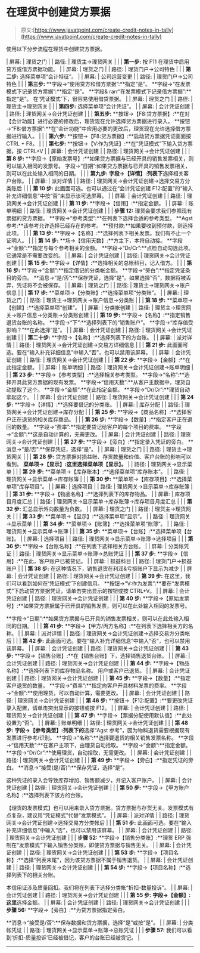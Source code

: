 # 在理货中创建贷方票据

> 原文:[https://www.javatpoint.com/create-credit-notes-in-tally](https://www.javatpoint.com/create-credit-notes-in-tally)

使用以下分步流程在理货中创建贷方票据。

| 屏幕: | 理货之门 |
| 路径: | 理货主→理货网关 |
|  | **第一步:**
按 F11 在理货中启用贷方或借方票据功能。 |
| 屏幕: | 理货之门 |
| 路径: | 理货门户→公司特色 |
|  | **第二步:**
选择菜单项“会计特征”。 |
| 屏幕: | 公司运营变更 |
| 路径: | 理货门户→公司特色 |
|  | **第三步:**
**字段→“使用贷方和借方票据”:**指定“是”。
**字段→“在发票模式下记录贷方票据”:**指定“是”。
**字段& rarr“在发票模式下记录借方票据”:**指定“是”。
在‘凭证模式’下，很容易使用借贷票据。 |
| 屏幕: | 理货之门 |
| 路径: | 理货主→理货网关 |
|  | **第四步:**
选择菜单项“会计凭证”。 |
| 屏幕: | 会计凭证创建 |
| 路径: | 理货网关→会计凭证创建 |
|  | **第五步:**
**按钮→【F8:贷方票据】:**在对【会计功能】进行必要的修改后，理货现在允许选择贷方票据进行录入。
**按钮→“F8:借方票据”:**在“会计功能”中应用必要的更改后，理货现在允许选择借方票据进行输入。 |
|  | **第六步:**
**按钮→【F8:贷方票据】:**启动贷方票据凭证画面按 CTRL + F8。 |
|  | **第七步:**
**按钮→【V:作为凭证】:**在“凭证模式”下输入贷方票据，按 CTRL+V |
| 屏幕: | 会计凭证创建 |
| 路径: | 理货网关→会计凭证创建 |
|  | **第 8 步:**
**字段→【原始发票号】:**如果贷方票据与已经开具的销售发票相关，则可以输入相同的发票号。
字段→“日期”:如果贷方票据与已开具的销售发票相关，则可以在此处输入相同的日期。 |
|  | **第九步:**
**字段→【详情】:列表下**选择相关客户台账。 |
| 屏幕: | 派对详情 |
| 路径: | 理货网关→会计凭证创建→选择交易方分类账后 |
|  | **第 10 步:**
此画面可选。也可以通过在“会计凭证创建 F12:配置”的“输入补充详细信息”中按“否”来显示该可选屏幕。 |
| 屏幕: | 会计凭证创建 |
| 路径: | 理货网关→会计凭证创建 |
|  | **第 11 步:**
**字段→【信用】:**指定金额。 |
| 屏幕: | 账单明细 |
| 路径: | 理货网关→会计凭证创建 |
|  | **步骤 12:**
理货会要求我们参照现有票据的贷方票据。
**字段→“参考类型”:**在列表下选择合适的参考类型。
**Agst 参考:**该参考允许选择已经存在的参考。
**预付款:**如果要收到预付款，则选择此项。 |
|  | **第 13 步:**
**字段→【名称】:**选择列表下相关发票。我们有不止一个证明人。 |
|  | **第 14 步:**
**场→【信用天数】:**方主下，本将自动接。
**字段→“金额”:**指定与每个参考相关的金额。
**字段→“Dr/Cr”:**点检自动勾选此项。它通常是不需要改变的。 |
| 屏幕: | 会计凭证创建 |
| 路径: | 理货网关→会计凭证创建 |
|  | **第 15 步:**
**字段→【详情】:**选择相关的总帐科目，记入借方。 |
|  | **第 16 步:**
**字段→“金额”:**指定借记的分类帐金额。
**字段→“旁白”:**指定凭证条目的旁白。
**消息→“是/否”:**保存凭证，选择“是”。如果选择“否”，数据将被丢弃，凭证将不会被保存。 |
| 屏幕: | 理货之门 |
| 路径: | 理货主→理货网关→账户信息 |
|  | **第 17 步:**
**菜单项→【分类账】:**选择菜单项“分类账”。 |
| 屏幕: | 理货之门 |
| 路径: | 理货主→理货网关→账户信息→分类账 |
|  | **第 18 步:**
**菜单项→【创建】:**选择菜单项“创建”。 |
| 屏幕: | 分类帐创建 |
| 路径: | 理货主→理货网关→账户信息→分类账→分类账创建 |
|  | **第 19 步:**
**字段→【名称】:**指定销售退货台账的名称。
**字段→“下”:**选择列表下的“销售账户”。
**字段→“库存值受影响？”**在此选择“是”。 |
| 屏幕: | 会计凭证创建 |
| 路径: | 理货网关→会计凭证创建 |
|  | **第二十步:**
**字段→【名称】:**选择列表下的方台账。 |
| 屏幕: | 派对详情 |
| 路径: | 理货网关→会计凭证创建→交易方详细信息 |
|  | **第 21 步:**
此画面可选。要在“输入补充详细信息”中输入“否”，也可以禁用该屏幕。 |
| 屏幕: | 会计凭证创建 |
| 路径: | 理货网关→会计凭证创建 |
|  | **第 22 步:**
**字段→【金额】:**在此指定金额。 |
| 屏幕: | 账单明细 |
| 路径: | 理货网关→会计凭证创建→账单明细 |
|  | **第 23 步:**
**字段→【参考类型】:**选择相关参考类型。
**字段→“名称”:**选择开具此贷方票据的现有发票。
**字段→“信用天数”:**从客户主数据中，理货自动提取了这个。
**字段→“金额”:**在此指定金额。
**字段→“Dr/Cr”:**理货自动拿起这个。 |
| 屏幕: | 会计凭证创建 |
| 路径: | 理货网关→会计凭证创建 |
|  | **第 24 步:**
**字段→【详情】:**选择要借记的分类账。 |
| 屏幕: | 库存分配 |
| 路径: | 理货网关→会计凭证创建→库存分配 |
|  | **第 25 步:**
**字段→【商品名称】:**选择客户正在退货的相关库存商品。 |
|  | **第 26 步:**
**字段→【数量】:**指定客户正在退回的数量。
**字段→“费率”:**指定要贷记给客户的每个项目的费率。
**字段→“金额”:**这是自动计算的，无需更改。 |
| 屏幕: | 会计凭证创建 |
| 路径: | 理货网关→会计凭证创建 |
|  | **第 27 步:**
**字段→【旁白】:**指定录入凭证的旁白。
**消息→“是/否”:**保存凭证，选择“是”。 |
| 屏幕: | 理货之门 |
| 路径: | 理货主→理货网关 |
|  | **第 28 步:**
贷方票据对损益账、存货数量和价值、客户台账的影响可以看到。
**菜单项→【显示】:这里选择菜单项【显示】。** |
| 路径: | 理货网关→显示菜单 |
|  | **第 29 步:**
**菜单项→【库存账本】:**选择菜单项“库存账本”。 |
| 路径: | 理货网关→显示菜单→库存账簿 |
|  | **第 30 步:**
**菜单项→【库存项目】:**选择菜单项“库存项目”。 |
| 屏幕: | 选择项目 |
| 路径: | 理货网关→显示菜单→库存账簿 |
|  | **第 31 步:**
**字段→【物品名称】:**选择列表下的库存物品。 |
| 屏幕: | 库存项目月度汇总 |
| 路径: | 理货网关→显示菜单→库存账簿→库存项目月度汇总 |
|  | **第 32 步:**
汇总显示外向数量为负数。 |
| 屏幕: | 理货之门 |
| 路径: | 理货主→理货网关 |
|  | **第 33 步:**
**菜单项→【显示】:**选择菜单项“显示”。 |
| 路径: | 理货网关→显示菜单 |
|  | **第 34 步:**
**菜单项→【账簿】:**选择菜单项“账簿”。 |
| 路径: | 理货网关→显示菜单→账簿 |
|  | **第 35 步:**
**菜单项→【台账】:**选择菜单项【台账】。 |
| 屏幕: | 选择项目 |
| 路径: | 理货网关→显示菜单→账簿→选择项目 |
|  | **第 36 步:**
**字段→【台账名称】:**在列表下选择相关方台账。 |
| 屏幕: | 分类帐凭证 |
| 路径: | 理货网关→显示菜单→账簿→总账凭证 |
|  | **第 37 步:**
**字段→【信用】:**在此，客户账户已被贷记。 |
| 屏幕: | 损益科目 |
| 路径: | 理货门户→损益账户 |
|  | **第 38 步:**
在这种情况下，销售退货在利润&亏损账户下显示为减少 |
| 屏幕: | 会计凭证创建 |
| 路径: | 理货网关→会计凭证创建 |
|  | **第 39 步:**
在这里，我们可以看到如何在‘凭证模式’下创建信用。
**按钮→“V:作为发票”:**要在“发票模式”下启动贷方票据凭证，请单击突出显示的按钮或按 CTRL+V。 |
| 屏幕: | 会计凭证创建 |
| 路径: | 理货网关→会计凭证创建 |
|  | **第 40 步:**
**字段→【原始发票号】:**如果贷方票据属于已开具的销售发票，则可以在此处输入相同的发票号。

**字段→“日期”:**如果贷方票据与已开具的销售发票相关，则可以在此处输入相同的日期。 |
|  | **第 41 步:**
**字段→【甲方/丙方名称】:**在列表下选择相关方的名称。 |
| 屏幕: | 派对详情 |
| 路径: | 理货网关→会计凭证创建→选择交易方分类帐后 |
|  | **第 42 步:**
此画面可选。要在“输入补充详细信息”中输入“否”，也可以禁用该屏幕。 |
| 屏幕: | 会计凭证创建 |
| 路径: | 理货网关→会计凭证创建 |
|  | **第 43 步:**
**字段→【销售台账】:**在【销售台账】下，选择销售退货台账。 |
| 屏幕: | 会计凭证创建 |
| 路径: | 理货网关→会计凭证创建 |
|  | **第 44 步:**
**字段→【物品名称】:**选择列表下的库存物品名称。
用户或客户已退货。 |
| 屏幕: | 会计凭证创建 |
| 路径: | 理货网关→会计凭证创建 |
|  | **第 45 步:**
**字段→【数量】:**指定客户退货的数量。
**字段→“费率”:**指定向客户开具材料发票的费率。
**字段→“金额”:**使用理货，可以自动计算，需要更改。 |
| 屏幕: | 会计凭证创建 |
| 路径: | 理货网关→会计凭证创建 |
|  | **第 46 步:**
**按钮→【F12:配置】:**要更改凭证录入配置，请单击突出显示的按钮或按 F12。 |
| 屏幕: | 会计凭证创建 |
| 路径: | 理货网关→会计凭证创建 |
|  | **第 47 步:**
**字段→【票据分配使用默认值】:**此处设置为“否”。 |
| 屏幕: | 账单明细 |
| 路径: | 理货网关→会计凭证创建 |
|  | **第 48 步:**
**字段→【参考类型】:列表下的**选择“Agst 参考”，因为物料退货需要根据现有发票进行参考/识别。
**字段→“名称”:**选择要退货的相关销售发票名称。
**字段→“信用天数”:**在客户主项下，由理货自动拾取。
**字段→“金额”:**指定金额。
**字段→“Dr/Cr”:**使用理货，自动拾取，无需更改。 |
| 屏幕: | 会计凭证创建 |
| 路径: | 理货网关→会计凭证创建 |
|  | **第 49 步:**
**字段→【旁白】:**指定凭证的旁白。
**消息→“接受(是/否)”:**保存凭证，选择“是”。

这种凭证的录入会导致库存增加、销售额减少，并记入客户账户。 |
| 屏幕: | 会计凭证创建 |
| 路径: | 理货网关→会计凭证创建 |
|  | **第 50 步:**
**字段→【甲方账户名称】:**选择列表下该方的台账。

【理货的发票模式】也可以用来录入贷方票据。贷方票据与存货无关。发票模式有点复杂，建议用“凭证模式”代替“发票模式”。 |
| 屏幕: | 派对详情 |
| 路径: | 理货网关→会计凭证创建→选择交易方分类帐后 |
|  | **第 51 步:**
此画面可选。要在“输入补充详细信息”中输入“否”，也可以禁用该屏幕。 |
| 屏幕: | 会计凭证创建 |
| 路径: | 理货网关→会计凭证创建 |
|  | **步骤 52:**
**字段→【销售分类账】:**理货 ERP 强制在“发票模式”下输入销售分类账，即使贷方票据与销售无关。 |
| 屏幕: | 会计凭证创建 |
| 路径: | 理货网关→会计凭证创建 |
|  | **第 53 步:**
**字段→【项目名称】:**选择“列表末尾”，因为该贷方票据不属于销售退货。 |
| 屏幕: | 会计凭证创建 |
| 路径: | 理货网关→会计凭证创建 |
|  | **第 54 步:**
**字段→【项目名称】:**选择列表下的相关台账。

本信用证涉及质量回扣。我们将在列表下选择分类帐“折扣-数量投诉”。 |
| 屏幕: | 会计凭证创建 |
| 路径: | 理货网关→会计凭证创建 |
|  | **第 55 步:**
**字段→【金额】:这里**选择金额。 |
| 屏幕: | 会计凭证创建 |
| 路径: | 理货网关→会计凭证创建 |
|  | **步骤 56:**
**字段→【旁白】:**为贷方票据指定旁白。

**消息→“接受是/否”:**保存数据和贷方票据，选择“是”或按“是”。 |
| 屏幕: | 分类帐凭证 |
| 路径: | 理货网关→显示菜单→账簿→总账凭证 |
|  | **步骤 57:**
我们可以看到‘折扣-质量投诉’已经被借记，客户的台账已经被贷记。 |

* * *